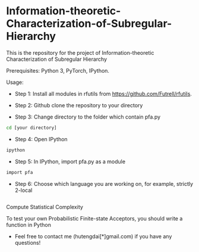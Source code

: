 # Information-theoretic-Characterization-of-Subregular-Hierarchy
This is the repository for the project of Information-theoretic Characterization of Subregular Hierarchy

Prerequisites: Python 3, PyTorch, IPython. 



Usage:
- Step 1: Install all modules in rfutils from https://github.com/Futrell/rfutils. 

- Step 2: Github clone the repository to your directory 
- Step 3: Change directory to the folder which contain pfa.py
```bash
cd [your directory] 
```
- Step 4: Open IPython
```bash
ipython
```
- Step 5: In IPython, import pfa.py as a module
```bash
import pfa
```
- Step 6: Choose which language you are working on, for example, strictly 2-local 
```bash

```

Compute Statistical Complexity


To test your own Probabilistic Finite-state Acceptors, you should write a function in Python


- Feel free to contact me (hutengdai[*]gmail.com) if you have any questions!
